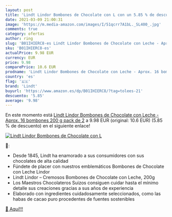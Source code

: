 ```yaml
---
layout: post
title: 'Lindt Lindor Bombones de Chocolate con L con un 5.85 % de descuento'
date: 2021-03-09 21:00:31
image: 'https://m.media-amazon.com/images/I/51qcrr7A1bL._SL400_.jpg'
comments: true
category: ofertas
author: ring
slug: 'B01IHIERC8-es Lindt Lindor Bombones de Chocolate con Leche - Aprox. 16...'
sku: 'B01IHIERC8-es'
actualPrice: 9.98 EUR
currency: EUR
price: 9.98
comparePrice: 10.6 EUR
prodname: 'Lindt Lindor Bombones de Chocolate con Leche - Aprox. 16 bombones  200 g  pack de 2'
country: 'es'
flag: '🇪🇸'
brand: 'Lindt'
buyurl: 'https://www.amazon.es/dp/B01IHIERC8/?tag=tolees-21'
descuento: '5.85'
average: '9.98'
---
```


En este momento está [Lindt Lindor Bombones de Chocolate con Leche - Aprox. 16 bombones  200 g  pack de 2](https://www.amazon.es/dp/B01IHIERC8/?tag=tolees-21) a 9.98 EUR (original: 10.6 EUR) (5.85 %  de descuento) en el siguiente enlace!

[![Lindt Lindor Bombones de Chocolate con L](https://m.media-amazon.com/images/I/51qcrr7A1bL._SL400_.jpg)](https://www.amazon.es/dp/B01IHIERC8/?tag=tolees-21)

🔎:

- Desde 1845, Lindt ha enamorado a sus consumidores con sus chocolates de alta calidad
- Fúndete de placer con nuestros emblemáticos Bombones de Chocolate con Leche Lindor
- Lindt Lindor – Cremosos Bombones de Chocolate con Leche, 200g
- Los Maestros Chocolateros Suizos consiguen cuidar hasta el mínimo detalle sus creaciones gracias a sus años de experiencia
- Elaborado con ingredientes cuidadosamente seleccionados, como las habas de cacao puro procedentes de fuentes sostenibles

[🛒 Aquí!!!](https://www.amazon.es/dp/B01IHIERC8/?tag=tolees-21)
